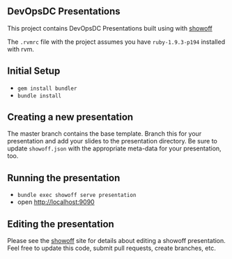 ## DevOpsDC Presentations

This project contains DevOpsDC Presentations built using with [showoff](https://github.com/schacon/showoff)

The `.rvmrc` file with the project assumes you have `ruby-1.9.3-p194` installed with rvm.

## Initial Setup
* `gem install bundler`
* `bundle install`

## Creating a new presentation

The master branch contains the base template.  Branch this for your presentation and add your slides to the presentation directory.  Be sure to update `showoff.json` with the appropriate meta-data for your presentation, too.

## Running the presentation

* `bundle exec showoff serve presentation`
* open [http://localhost:9090](http://localhost:9090)

## Editing the presentation

Please see the [showoff](https://github.com/schacon/showoff) site for details about editing a showoff presentation.  Feel free to update this code, submit pull requests, create branches, etc.

